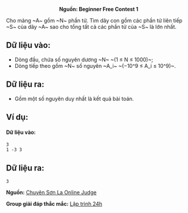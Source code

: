 **<center>Nguồn: Beginner Free Contest 1</center>**

Cho mảng ~A~ gồm ~N~ phần tử. Tìm dãy con gồm các phần tử liên tiếp ~S~ của dãy ~A~ sao cho tổng tất cả các phần tử của ~S~ là lớn nhất.

## Dữ liệu vào:
- Dòng đầu, chứa số nguyên dương ~N~ ~(1 ≤ N ≤ 1000)~;
- Dòng tiếp theo gồm ~N~ số nguyên ~A_i~ ~(−10^9 ≤ A_i ≤ 10^9)~.

## Dữ liệu ra:
- Gồm một số nguyên duy nhất là kết quả bài toán.

## Ví dụ:
#### Dữ liệu vào:
```
3
1 -3 3
```

## Dữ liệu ra:
```
3
```
**Nguồn:** [Chuyên Sơn La Online Judge](http://csloj.ddns.net/)

**Group giải đáp thắc mắc:** [Lập trình 24h](https://www.facebook.com/groups/1386904321519984)